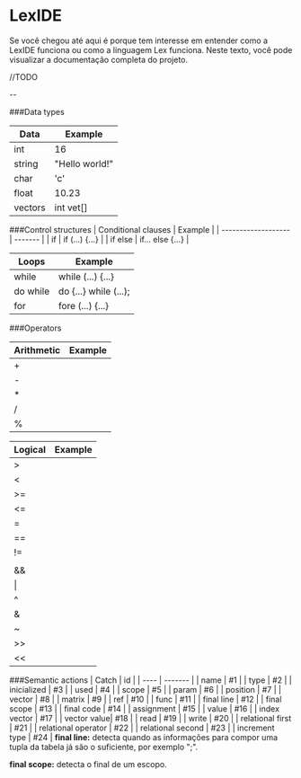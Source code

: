 # LexIDE

Se você chegou até aqui é porque tem interesse em entender como a LexIDE funciona ou como a linguagem Lex funciona. Neste texto, você pode visualizar a documentação completa do projeto.

//TODO

--

###Data types

| Data | Example |
| ---- | ------- |
| int | 16 |
| string | "Hello world!" |
| char | 'c' |
| float | 10.23 |
| vectors | int vet[] |


###Control structures
| Conditional clauses | Example |
| ------------------- | ------- |
| if | if (...) {...} |
| if else | if... else {...} |

| Loops | Example |
| ----- | ------- |
| while | while (...) {...} |
| do while | do {...} while (...); |
| for | fore (...) {...} |

###Operators

| Arithmetic | Example |
| ---------- | ------- |
| + | |
| - | |
| * | |
| / | |
| % | |

| Logical | Example |
| ------- | ------- |
| > | |
| < | |
| >= | |
| <= | |
| = | |
| == | |
| != | |
| || | |
| && | |
| \| | |
| ^ | |
| & | |
| ~ | |
| >> | |
| << | |

###Semantic actions
| Catch | id |
| ---- | ------- |
| name | #1 |
| type | #2 |
| inicialized | #3 |
| used | #4 |
| scope | #5 |
| param | #6 |
| position | #7 |
| vector | #8 |
| matrix | #9 |
| ref | #10 |
| func | #11 |
| final line | #12 |
| final scope | #13 |
| final code | #14 |
| assignment | #15 |
| value | #16 |
| index vector | #17 |
| vector value| #18 |
| read | #19 |
| write | #20 |
| relational first | #21 |
| relational operator | #22 |
| relational second | #23 |
| increment type | #24 |
**final line:** detecta quando as informações para compor uma tupla da tabela já são o suficiente, por exemplo ";".

**final scope:** detecta o final de um escopo.
